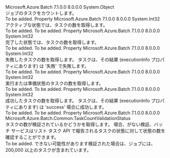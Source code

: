 <Type Name="TaskCounts" FullName="Microsoft.Azure.Batch.TaskCounts">
  <TypeSignature Language="C#" Value="public class TaskCounts" />
  <TypeSignature Language="ILAsm" Value=".class public auto ansi beforefieldinit TaskCounts extends System.Object" />
  <TypeSignature Language="DocId" Value="T:Microsoft.Azure.Batch.TaskCounts" />
  <TypeSignature Language="VB.NET" Value="Public Class TaskCounts" />
  <TypeSignature Language="F#" Value="type TaskCounts = class&#xA;    interface IPropertyMetadata&#xA;    interface IModifiable&#xA;    interface IReadOnly" />
  <AssemblyInfo>
    <AssemblyName>Microsoft.Azure.Batch</AssemblyName>
    <AssemblyVersion>7.1.0.0</AssemblyVersion>
    <AssemblyVersion>8.0.0.0</AssemblyVersion>
  </AssemblyInfo>
  <Base>
    <BaseTypeName>System.Object</BaseTypeName>
  </Base>
  <Interfaces />
  <Docs>
    <summary>
            ジョブのタスクをカウントします。
            </summary>
    <remarks>To be added.</remarks>
  </Docs>
  <Members>
    <Member MemberName="Active">
      <MemberSignature Language="C#" Value="public int Active { get; }" />
      <MemberSignature Language="ILAsm" Value=".property instance int32 Active" />
      <MemberSignature Language="DocId" Value="P:Microsoft.Azure.Batch.TaskCounts.Active" />
      <MemberSignature Language="VB.NET" Value="Public ReadOnly Property Active As Integer" />
      <MemberSignature Language="F#" Value="member this.Active : int" Usage="Microsoft.Azure.Batch.TaskCounts.Active" />
      <MemberType>Property</MemberType>
      <AssemblyInfo>
        <AssemblyName>Microsoft.Azure.Batch</AssemblyName>
        <AssemblyVersion>7.1.0.0</AssemblyVersion>
        <AssemblyVersion>8.0.0.0</AssemblyVersion>
      </AssemblyInfo>
      <ReturnValue>
        <ReturnType>System.Int32</ReturnType>
      </ReturnValue>
      <Docs>
        <summary>
            アクティブな状態では、タスクの数を取得します。
            </summary>
        <value>To be added.</value>
        <remarks>To be added.</remarks>
      </Docs>
    </Member>
    <Member MemberName="Completed">
      <MemberSignature Language="C#" Value="public int Completed { get; }" />
      <MemberSignature Language="ILAsm" Value=".property instance int32 Completed" />
      <MemberSignature Language="DocId" Value="P:Microsoft.Azure.Batch.TaskCounts.Completed" />
      <MemberSignature Language="VB.NET" Value="Public ReadOnly Property Completed As Integer" />
      <MemberSignature Language="F#" Value="member this.Completed : int" Usage="Microsoft.Azure.Batch.TaskCounts.Completed" />
      <MemberType>Property</MemberType>
      <AssemblyInfo>
        <AssemblyName>Microsoft.Azure.Batch</AssemblyName>
        <AssemblyVersion>7.1.0.0</AssemblyVersion>
        <AssemblyVersion>8.0.0.0</AssemblyVersion>
      </AssemblyInfo>
      <ReturnValue>
        <ReturnType>System.Int32</ReturnType>
      </ReturnValue>
      <Docs>
        <summary>
            完了した状態では、タスクの数を取得します。
            </summary>
        <value>To be added.</value>
        <remarks>To be added.</remarks>
      </Docs>
    </Member>
    <Member MemberName="Failed">
      <MemberSignature Language="C#" Value="public int Failed { get; }" />
      <MemberSignature Language="ILAsm" Value=".property instance int32 Failed" />
      <MemberSignature Language="DocId" Value="P:Microsoft.Azure.Batch.TaskCounts.Failed" />
      <MemberSignature Language="VB.NET" Value="Public ReadOnly Property Failed As Integer" />
      <MemberSignature Language="F#" Value="member this.Failed : int" Usage="Microsoft.Azure.Batch.TaskCounts.Failed" />
      <MemberType>Property</MemberType>
      <AssemblyInfo>
        <AssemblyName>Microsoft.Azure.Batch</AssemblyName>
        <AssemblyVersion>7.1.0.0</AssemblyVersion>
        <AssemblyVersion>8.0.0.0</AssemblyVersion>
      </AssemblyInfo>
      <ReturnValue>
        <ReturnType>System.Int32</ReturnType>
      </ReturnValue>
      <Docs>
        <summary>
            失敗したタスクの数を取得します。 タスクは、その結果 (executionInfo プロパティにあります) は '失敗' で失敗します。
            </summary>
        <value>To be added.</value>
        <remarks>To be added.</remarks>
      </Docs>
    </Member>
    <Member MemberName="Running">
      <MemberSignature Language="C#" Value="public int Running { get; }" />
      <MemberSignature Language="ILAsm" Value=".property instance int32 Running" />
      <MemberSignature Language="DocId" Value="P:Microsoft.Azure.Batch.TaskCounts.Running" />
      <MemberSignature Language="VB.NET" Value="Public ReadOnly Property Running As Integer" />
      <MemberSignature Language="F#" Value="member this.Running : int" Usage="Microsoft.Azure.Batch.TaskCounts.Running" />
      <MemberType>Property</MemberType>
      <AssemblyInfo>
        <AssemblyName>Microsoft.Azure.Batch</AssemblyName>
        <AssemblyVersion>7.1.0.0</AssemblyVersion>
        <AssemblyVersion>8.0.0.0</AssemblyVersion>
      </AssemblyInfo>
      <ReturnValue>
        <ReturnType>System.Int32</ReturnType>
      </ReturnValue>
      <Docs>
        <summary>
            実行または準備状態のタスクの数を取得します。
            </summary>
        <value>To be added.</value>
        <remarks>To be added.</remarks>
      </Docs>
    </Member>
    <Member MemberName="Succeeded">
      <MemberSignature Language="C#" Value="public int Succeeded { get; }" />
      <MemberSignature Language="ILAsm" Value=".property instance int32 Succeeded" />
      <MemberSignature Language="DocId" Value="P:Microsoft.Azure.Batch.TaskCounts.Succeeded" />
      <MemberSignature Language="VB.NET" Value="Public ReadOnly Property Succeeded As Integer" />
      <MemberSignature Language="F#" Value="member this.Succeeded : int" Usage="Microsoft.Azure.Batch.TaskCounts.Succeeded" />
      <MemberType>Property</MemberType>
      <AssemblyInfo>
        <AssemblyName>Microsoft.Azure.Batch</AssemblyName>
        <AssemblyVersion>7.1.0.0</AssemblyVersion>
        <AssemblyVersion>8.0.0.0</AssemblyVersion>
      </AssemblyInfo>
      <ReturnValue>
        <ReturnType>System.Int32</ReturnType>
      </ReturnValue>
      <Docs>
        <summary>
            成功したタスクの数を取得します。 タスクは、その結果 (executionInfo プロパティにあります) は 'success' 場合に成功します。
            </summary>
        <value>To be added.</value>
        <remarks>To be added.</remarks>
      </Docs>
    </Member>
    <Member MemberName="ValidationStatus">
      <MemberSignature Language="C#" Value="public Microsoft.Azure.Batch.Common.TaskCountValidationStatus ValidationStatus { get; }" />
      <MemberSignature Language="ILAsm" Value=".property instance valuetype Microsoft.Azure.Batch.Common.TaskCountValidationStatus ValidationStatus" />
      <MemberSignature Language="DocId" Value="P:Microsoft.Azure.Batch.TaskCounts.ValidationStatus" />
      <MemberSignature Language="VB.NET" Value="Public ReadOnly Property ValidationStatus As TaskCountValidationStatus" />
      <MemberSignature Language="F#" Value="member this.ValidationStatus : Microsoft.Azure.Batch.Common.TaskCountValidationStatus" Usage="Microsoft.Azure.Batch.TaskCounts.ValidationStatus" />
      <MemberType>Property</MemberType>
      <AssemblyInfo>
        <AssemblyName>Microsoft.Azure.Batch</AssemblyName>
        <AssemblyVersion>7.1.0.0</AssemblyVersion>
        <AssemblyVersion>8.0.0.0</AssemblyVersion>
      </AssemblyInfo>
      <ReturnValue>
        <ReturnType>Microsoft.Azure.Batch.Common.TaskCountValidationStatus</ReturnType>
      </ReturnValue>
      <Docs>
        <summary>
            タスクの数が検証されているかどうかを取得します。 場合、<see cref="P:Microsoft.Azure.Batch.TaskCounts.ValidationStatus" />がない検証、バッチ サービスはリスト タスク API で報告されるタスクの状態に対して状態の数を確認することができます。
            </summary>
        <value>To be added.</value>
        <remarks>
            <see cref="P:Microsoft.Azure.Batch.TaskCounts.ValidationStatus" />できない可能性があります検証された場合は、ジョブには、200,000 以上のタスクが含まれています。
            </remarks>
      </Docs>
    </Member>
  </Members>
</Type>